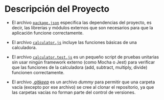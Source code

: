 # Descripción del Proyecto

- El archivo [`package.json`](../package.json) especifica las dependencias del proyecto, es decir, las librerías y módulos externos que son necesarios para que la aplicación funcione correctamente.

- El archivo [`calculator.js`](../src/calculator.js) incluye las funciones básicas de una calculadora.

- El archivo [`calculator.test.js`](../test/calculator.test.js) es un pequeño script de pruebas unitarias sin usar ningún framework externo (como Mocha o Jest) para verificar que las funciones de la calculadora (add, subtract, multiply, divide) funcionen correctamente.

- El archivo [_.gitkeep_](../results/.gitkeep) es un archivo _dummy_ para permitir que una carpeta vacía (excepto por ese archivo) se cree al clonar el repositorio, ya que las carpetas vacías no forman parte del control de versiones.